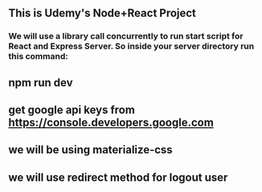## This is Udemy's Node+React Project
### We will use a library call concurrently to run start script for React and Express Server.  So inside your server directory run this command:
## npm run dev  

## get google api keys from https://console.developers.google.com

## we will be using materialize-css

## we will use redirect method for logout user